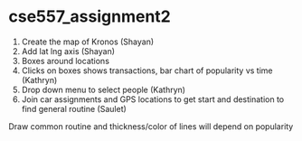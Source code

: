 # cse557_assignment2


1) Create the map of Kronos (Shayan)
2) Add lat lng axis (Shayan)
3) Boxes around locations
4) Clicks on boxes shows transactions, bar chart of popularity vs time (Kathryn)
5) Drop down menu to select people (Kathryn)
6) Join car assignments and GPS locations to get start and destination to find general routine (Saulet)


Draw common routine and thickness/color of lines will depend on popularity

